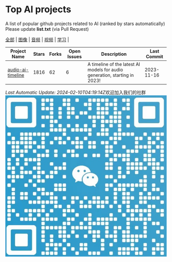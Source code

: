 # Top AI projects
A list of popular github projects related to AI (ranked by stars automatically)
Please update **list.txt** (via Pull Request)

<a href="./README.md">全部</a> |   <a href="./READMEpicture.md">图像</a> |   <a href="./READMEaudio.md">音频</a> | <a href="./READMEvideo.md">视频</a> | <a href="./READMElearn.md">学习</a> | 

| Project Name | Stars | Forks | Open Issues | Description | Last Commit |
| ------------ | ----- | ----- | ----------- | ----------- | ----------- |
| [audio-ai-timeline](https://github.com/archinetai/audio-ai-timeline) | 1816 | 62 | 6 | A timeline of the latest AI models for audio generation, starting in 2023! | 2023-11-16 |

*Last Automatic Update: 2024-02-10T04:19:14Z*欢迎加入我们的社群 ![](https://raw.githubusercontent.com/mouuii/picture/master/weichat.jpg) 
